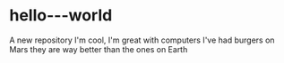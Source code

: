 # hello---world
A new repository
I'm cool, I'm great with computers
I've had burgers on Mars they are way better than the ones on Earth
